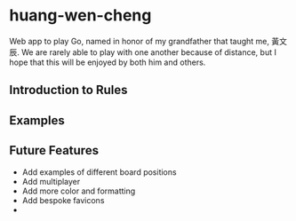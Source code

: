# huang-wen-cheng
Web app to play Go, named in honor of my grandfather that taught me, 黃文辰. We are rarely able to play with one another because of distance, but I hope that this will be enjoyed by both him and others.

## Introduction to Rules


## Examples

## Future Features
* Add examples of different board positions
* Add multiplayer
* Add more color and formatting
* Add bespoke favicons
* 